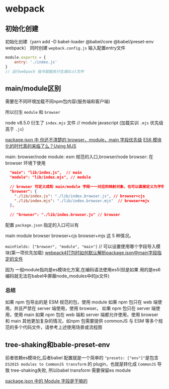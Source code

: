 # webpack

## 初始化创建

初始化创建（yarn  add  -D babel-loader @babel/core @babel/preset-env webpack）
同时创建 `wepback.config.js` 输入配置entry文件

```js
module.exports = {
    entry: './index.js'
}
// 运行webpack 指令就能执行生成dist文件
```

## main/module区别

需要在不同环境加载不同npm包内容(服务端和客户端)

所以衍生 `module` 和 `browser`

node v8.5.0 衍生了  `index.mjs` 文件 // module javascript
(加载实训 `.mjs` 优先级高于 `.js`)

[package.json 中 你还不清楚的 browser，module，main 字段优先级](https://blog.csdn.net/weixin_34396902/article/details/93170277)
[ES6 模块化的时代真的来临了么？Using MJS](https://www.jianshu.com/p/fa54a2e6e168)

main: browser/node
module: esm 规范的入口,browser/node
browser: 在browser 环境下使用

```json
  "main": "lib/index.js",  // main 
  "module": "lib/index.mjs", // module
 
  // browser 可定义成和 main/module 字段一一对应的映射对象，也可以直接定义为字符串
  "browser": {
    "./lib/index.js": "./lib/index.browser.js", // browser+cjs
    "./lib/index.mjs": "./lib/index.browser.mjs"  // browser+mjs
  },
 
  // "browser": "./lib/index.browser.js" // browser
```

配置 `package.json` 指定的入口可以有

main
module
browser
browser+cjs
browser+mjs 这 5 种情况。

`mainFields: ["browser", "module", "main"]` // 可以设置使用哪个字段导入模块(第一项优先加载)
[webpack4打包时如何默认解析package.json中main字段指定的文件](https://blog.csdn.net/huzhenv5/article/details/105346567)

因为 一般module指向是es模块化方案,在编码语法使用es5(但是如果 用的是es6编码就无法在babel中屏蔽node_modules中的js文件)

### 总结

如果 npm 包导出的是 ESM 规范的包，使用 module
如果 npm 包只在 web 端使用，并且严禁在 server 端使用，使用 browser。
如果 npm 包只在 server 端使用，使用 main
如果 npm 包在 web 端和 server 端都允许使用，使用 browser 和 main
其他更加复杂的情况，如npm 包需要提供 commonJS 与 ESM 等多个规范的多个代码文件，请参考上述使用场景或流程图

## tree-shaking和bable-preset-env

前者依赖es模块化,后者babel 配置就是一个简单的 `"presets: ["env"]"`是包含 `ES2015 modules to CommonJS transform` 的 plugin，也就是转化成 `CommonJS` 导致 tree-shaking失败, 所以babel transform 需要保留es module

[package.json 中的 Module 字段是干嘛的](https://segmentfault.com/a/1190000014286439)